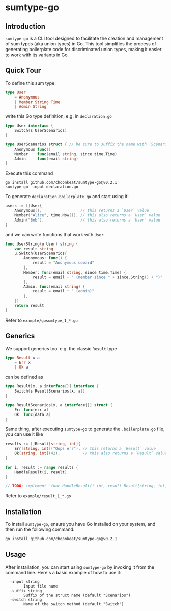 # sumtype-go

## Introduction

`sumtype-go` is a CLI tool designed to facilitate the creation and management of sum types (aka union types) in Go. This tool simplifies the process of generating boilerplate code for discriminated union types, making it easier to work with its variants in Go.

## Quick Tour

To define this sum type:

```elm
type User
    = Anonymous
    | Member String Time
    | Admin String
```

write this Go type definition, e.g. in `declaration.go`

```go
type User interface {
	Switch(s UserScenarios)
}

type UserScenarios struct { // be sure to suffix the name with `Scenarios`
	Anonymous func()
	Member    func(email string, since time.Time)
	Admin     func(email string)
}
```

Execute this command

```
go install github.com/choonkeat/sumtype-go@v0.2.1
sumtype-go -input declaration.go
```

To generate `declaration.boilerplate.go` and start using it!

```go
users := []User{
	Anonymous(),                 // this returns a `User` value
	Member("Alice", time.Now()), // this also returns a `User` value
	Admin("Bob"),                // this also returns a `User` value
}
```

and we can write functions that work with `User`

```go
func UserString(u User) string {
	var result string
	u.Switch(UserScenarios{
		Anonymous: func() {
			result = "Anonymous coward"
		},
		Member: func(email string, since time.Time) {
			result = email + " (member since " + since.String() + ")"
		},
		Admin: func(email string) {
			result = email + " (admin)"
		},
	})
	return result
}
```

Refer to `example/gosumtype_1_*.go`

## Generics

We support generics too. e.g. the classic `Result` type

```elm
type Result x a
    = Err x
    | Ok a
```

can be defined as

```go
type Result[x, a interface{}] interface {
	Switch(s ResultScenarios[x, a])
}

type ResultScenarios[x, a interface{}] struct {
	Err func(err x)
	Ok  func(data a)
}
```

Same thing, after executing `sumtype-go` to generate the `.boilerplate.go` file, you can use it like

```go
results := []Result[string, int]{
	Err[string, int]("Oops err"), // this returns a `Result` value
	Ok[string, int](42),          // this also returns a `Result` value
}

for i, result := range results {
	HandleResult(i, result)
}

// TODO: implement `func HandleResult(i int, result Result[string, int])`
```

Refer to `example/result_1_*.go`

## Installation
To install `sumtype-go`, ensure you have Go installed on your system, and then run the following command:

```sh
go install github.com/choonkeat/sumtype-go@v0.2.1
```

## Usage

After installation, you can start using `sumtype-go` by invoking it from the command line. Here's a basic example of how to use it:

```
  -input string
    	Input file name
  -suffix string
    	Suffix of the struct name (default "Scenarios")
  -switch string
    	Name of the switch method (default "Switch")
```
